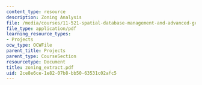 ```yaml
---
content_type: resource
description: Zoning Analysis
file: /media/courses/11-521-spatial-database-management-and-advanced-geographic-information-systems-spring-2003/2ce8e6ce1e8207b8bb5063531c02afc5_zoning_extract.pdf
file_type: application/pdf
learning_resource_types:
- Projects
ocw_type: OCWFile
parent_title: Projects
parent_type: CourseSection
resourcetype: Document
title: zoning_extract.pdf
uid: 2ce8e6ce-1e82-07b8-bb50-63531c02afc5
---
```


